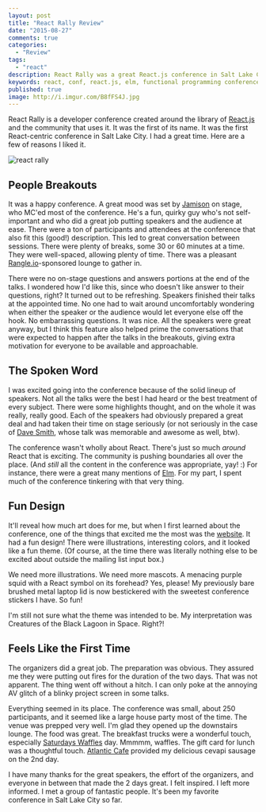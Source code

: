 ```yaml
---
layout: post
title: "React Rally Review"
date: "2015-08-27"
comments: true
categories:
  - "Review"
tags:
  - "react"
description: React Rally was a great React.js conference in Salt Lake City, UT.
keywords: react, conf, react.js, elm, functional programming conference
published: true
image: http://i.imgur.com/B8fFS4J.jpg
---
```


React Rally is a developer conference created around the library of [React.js](http://facebook.github.io/react/) and the community that uses it.  It was the first of its name.  It was the first React-centric conference in Salt Lake City.  I had a great time.  Here are a few of reasons I liked it.

![react rally](http://i.imgur.com/B8fFS4J.jpg)

<!--more-->

## People Breakouts

It was a happy conference.  A great mood was set by [Jamison](https://twitter.com/jergason) on stage, who MC'ed most of the conference.  He's a fun, quirky guy who's not self-important and who did a great job putting speakers and the audience at ease.  There were a ton of participants and attendees at the conference that also fit this (good!) description.  This led to great conversation between sessions.  There were plenty of breaks, some 30 or 60 minutes at a time.  They were well-spaced, allowing plenty of time.  There was a pleasant [Rangle.io](http://rangle.io/)-sponsored lounge to gather in.

There were no on-stage questions and answers portions at the end of the talks.  I wondered how I'd like this, since who doesn't like answer to their questions, right?  It turned out to be refreshing.  Speakers finished their talks at the appointed time.  No one had to wait around uncomfortably wondering when either the speaker or the audience would let everyone else off the hook.  No embarrassing questions.  It was nice.  All the speakers were great anyway, but I think this feature also helped prime the conversations that were expected to happen after the talks in the breakouts, giving extra motivation for everyone to be available and approachable.

## The Spoken Word

I was excited going into the conference because of the solid lineup of speakers.  Not all the talks were the best I had heard or the best treatment of every subject.  There were some highlights thought, and on the whole it was really, really good.  Each of the speakers had obviously prepared a great deal and had taken their time on stage seriously (or not seriously in the case of [Dave Smith](https://twitter.com/djsmith42), whose talk was memorable and awesome as well, btw).

The conference wasn't wholly about React.  There's just so much *around* React that is exciting.  The community is pushing boundaries all over the place.  (And *still* all the content in the conference was appropriate, yay! :)  For instance, there were a great many mentions of [Elm](http://elm-lang.org/).  For my part, I spent much of the conference tinkering with that very thing.

## Fun Design

It'll reveal how much art does for me, but when I first learned about the conference, one of the things that excited me the most was the [website](http://www.reactrally.com/).  It had a fun design!  There were illustrations, interesting colors, and it looked like a fun theme.  (Of course, at the time there was literally nothing else to be excited about outside the mailing list input box.)

We need more illustrations.  We need more mascots.  A menacing purple squid with a React symbol on its forehead?  Yes, please!  My previously bare brushed metal laptop lid is now bestickered with the sweetest conference stickers I have.  So fun!

I'm still not sure what the theme was intended to be.  My interpretation was Creatures of the Black Lagoon in Space.  Right?!

## Feels Like the First Time

The organizers did a great job.  The preparation was obvious.  They assured me they were putting out fires for the duration of the two days.  That was not apparent.  The thing went off without a hitch.  I can only poke at the annoying AV glitch of a blinky project screen in some talks.

Everything seemed in its place.  The conference was small, about 250 participants, and it seemed like a large house party most of the time.  The venue was prepped very well.  I'm glad they opened up the downstairs lounge.  The food was great.  The breakfast trucks were a wonderful touch, especially [Saturdays Waffles](http://saturdayswaffle.com/) day.  Mmmmm, waffles.  The gift card for lunch was a thoughtful touch.  [Atlantic Cafe](http://www.yelp.com/biz/atlantic-caf%C3%A9-and-market-salt-lake-city-4) provided my delicious cevapi sausage on the 2nd day.

I have many thanks for the great speakers, the effort of the organizers, and everyone in between that made the 2 days great.  I felt inspired.  I left more informed.  I met a group of fantastic people.  It's been my favorite conference in Salt Lake City so far.
